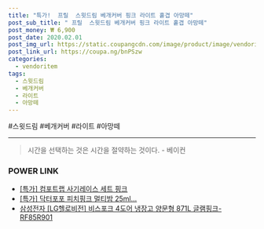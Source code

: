 ```yaml
--- 
title: "특가!  프릴  스윗드림 베개커버 핑크 라이트 홑겹 아망떼" 
post_sub_title: " 프릴  스윗드림 베개커버 핑크 라이트 홑겹 아망떼" 
post_money: ₩ 6,900 
post_date: 2020.02.01 
post_img_url: https://static.coupangcdn.com/image/product/image/vendoritem/2019/03/13/3128636670/0ce9a811-61a5-4101-a6f9-f1f37245f1bd.jpg 
post_link_url: https://coupa.ng/bnPSzw 
categories: 
  - vendoritem 
tags: 
  - 스윗드림 
  - 베개커버 
  - 라이트 
  - 아망떼 
--- 
```

  #스윗드림 #베개커버 #라이트 #아망떼 
<hr> 

> 시간을 선택하는 것은 시간을 절약하는 것이다. - 베이컨 


### POWER LINK

* <a href="https://blog.naver.com/an0733/221788496946" target="_blank">[특가] 컴포트랩 사기레이스 세트 핑크</a>
* <a href="https://blog.naver.com/sakai111/221785789762" target="_blank">[특가] 닥터포포 피치핑크 멀티밤 25ml...</a>
* <a href="https://blog.naver.com/fasyy4321/221785665260" target="_blank">삼성전자 [LG헬로비전] 비스포크 4도어 냉장고 양문형 871L 글램핑크- RF85R901</a>
